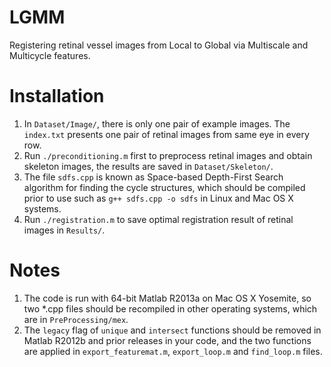LGMM
==================

Registering retinal vessel images from Local to Global via Multiscale and Multicycle features.

Installation
==================

1. In `Dataset/Image/`, there is only one pair of example images. The `index.txt` presents one pair of retinal images from same eye in every row.
2. Run `./preconditioning.m` first to preprocess retinal images and obtain skeleton images, the results are saved in `Dataset/Skeleton/`. 
3. The file `sdfs.cpp` is known as Space-based Depth-First Search algorithm for finding the cycle structures, which should be compiled prior to use such as `g++ sdfs.cpp -o sdfs` in Linux and Mac OS X systems.  
4. Run `./registration.m` to save optimal registration result of retinal images in `Results/`.

Notes
==================
1. The code is run with 64-bit Matlab R2013a on Mac OS X Yosemite, so two *.cpp files should be recompiled in other operating systems, which are in `PreProcessing/mex`.
2. The `legacy` flag of `unique` and `intersect` functions should be removed in Matlab R2012b and prior releases in your code, and the two functions are applied in `export_featuremat.m`, `export_loop.m` and `find_loop.m` files.
